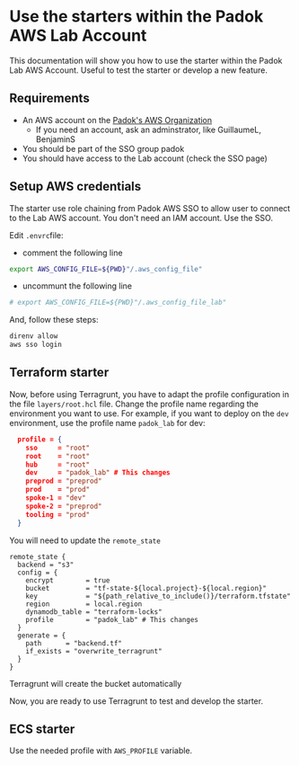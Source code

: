# Use the starters within the Padok AWS Lab Account

This documentation will show you how to use the starter within the Padok Lab AWS Account. Useful to test the starter or develop a new feature.

## Requirements

- An AWS account on the [Padok's AWS Organization](https://d-9c671736e4.awsapps.com/start)
  - If you need an account, ask an adminstrator, like GuillaumeL, BenjaminS
- You should be part of the SSO group padok
- You should have access to the Lab account (check the SSO page)

## Setup AWS credentials

The starter use role chaining from Padok AWS SSO to allow user to connect to the Lab AWS account. You don't need an IAM account. Use the SSO.

Edit `.envrc`file:

- comment the following line

```bash
export AWS_CONFIG_FILE=${PWD}"/.aws_config_file"
```

- uncommunt the following line

```bash
# export AWS_CONFIG_FILE=${PWD}"/.aws_config_file_lab"
```

And, follow these steps:

```bash
direnv allow
aws sso login
```

## Terraform starter

Now, before using Terragrunt, you have to adapt the profile configuration in the file `layers/root.hcl` file. Change the profile name regarding the environment you want to use. For example, if you want to deploy on the `dev` environment, use the profile name `padok_lab` for dev:

```json
  profile = {
    sso     = "root"
    root    = "root"
    hub     = "root"
    dev     = "padok_lab" # This changes
    preprod = "preprod"
    prod    = "prod"
    spoke-1 = "dev"
    spoke-2 = "preprod"
    tooling = "prod"
  }
```

You will need to update the `remote_state`

```hcl
remote_state {
  backend = "s3"
  config = {
    encrypt        = true
    bucket         = "tf-state-${local.project}-${local.region}"
    key            = "${path_relative_to_include()}/terraform.tfstate"
    region         = local.region
    dynamodb_table = "terraform-locks"
    profile        = "padok_lab" # This changes
  }
  generate = {
    path      = "backend.tf"
    if_exists = "overwrite_terragrunt"
  }
}
```

Terragrunt will create the bucket automatically

Now, you are ready to use Terragrunt to test and develop the starter.

## ECS starter

Use the needed profile with `AWS_PROFILE` variable.
